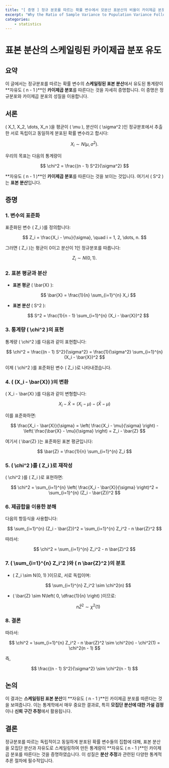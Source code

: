 ```yaml
---
title: "[ 증명 ] 정규 분포를 따르는 확률 변수에서 모분산 표분산의 비율이 카이제곱 분포를 따르는 이유 "
excerpt: "Why the Ratio of Sample Variance to Population Variance Follows a Chi-Square Distribution in a Normally Distributed Random Variable"
categories:
    - statistics
---
```



# 표본 분산의 스케일링된 카이제곱 분포 유도

## 요약

이 글에서는 정규분포를 따르는 확률 변수의 **스케일링된 표본 분산**에서 유도된 통계량이 **자유도 \( n - 1 \)**인 **카이제곱 분포**를 따른다는 것을 자세히 증명합니다. 이 증명은 정규분포와 카이제곱 분포의 성질을 이용합니다.

## 서론

\( X_1, X_2, \dots, X_n \)을 평균이 \( \mu \), 분산이 \( \sigma^2 \)인 정규분포에서 추출한 서로 독립이고 동일하게 분포된 확률 변수라고 합시다:

$$
X_i \sim N(\mu, \sigma^2).
$$

우리의 목표는 다음의 통계량이

$$
\chi^2 = \frac{(n - 1) S^2}{\sigma^2}
$$

**자유도 \( n - 1 \)**인 **카이제곱 분포**를 따른다는 것을 보이는 것입니다. 여기서 \( S^2 \)는 **표본 분산**입니다.

## 증명

### 1. 변수의 표준화

표준화된 변수 \( Z_i \)를 정의합니다:

$$
Z_i = \frac{X_i - \mu}{\sigma}, \quad i = 1, 2, \dots, n.
$$

그러면 \( Z_i \)는 평균이 0이고 분산이 1인 정규분포를 따릅니다:

$$
Z_i \sim N(0, 1).
$$

### 2. 표본 평균과 분산

- **표본 평균** \( \bar{X} \):

  $$
  \bar{X} = \frac{1}{n} \sum_{i=1}^{n} X_i
  $$

- **표본 분산** \( S^2 \):

  $$
  S^2 = \frac{1}{n - 1} \sum_{i=1}^{n} (X_i - \bar{X})^2
  $$

### 3. 통계량 \( \chi^2 \)의 표현

통계량 \( \chi^2 \)를 다음과 같이 표현합니다:

$$
\chi^2 = \frac{(n - 1) S^2}{\sigma^2} = \frac{1}{\sigma^2} \sum_{i=1}^{n} (X_i - \bar{X})^2
$$

이제 \( \chi^2 \)를 표준화된 변수 \( Z_i \)로 나타내겠습니다.

### 4. \( (X_i - \bar{X}) \)의 변환

\( X_i - \bar{X} \)를 다음과 같이 변형합니다:

$$
X_i - \bar{X} = (X_i - \mu) - (\bar{X} - \mu)
$$

이를 표준화하면:

$$
\frac{X_i - \bar{X}}{\sigma} = \left( \frac{X_i - \mu}{\sigma} \right) - \left( \frac{\bar{X} - \mu}{\sigma} \right) = Z_i - \bar{Z}
$$

여기서 \( \bar{Z} \)는 표준화된 표본 평균입니다:

$$
\bar{Z} = \frac{1}{n} \sum_{i=1}^{n} Z_i
$$

### 5. \( \chi^2 \)를 \( Z_i \)로 재작성

\( \chi^2 \)를 \( Z_i \)로 표현하면:

$$
\chi^2 = \sum_{i=1}^{n} \left( \frac{X_i - \bar{X}}{\sigma} \right)^2 = \sum_{i=1}^{n} (Z_i - \bar{Z})^2
$$

### 6. 제곱합을 이용한 분해

다음의 항등식을 사용합니다:

$$
\sum_{i=1}^{n} (Z_i - \bar{Z})^2 = \sum_{i=1}^{n} Z_i^2 - n \bar{Z}^2
$$

따라서:

$$
\chi^2 = \sum_{i=1}^{n} Z_i^2 - n \bar{Z}^2
$$

### 7. \( \sum_{i=1}^{n} Z_i^2 \)와 \( n \bar{Z}^2 \)의 분포

- \( Z_i \sim N(0, 1) \)이므로, 서로 독립이며:

  $$
  \sum_{i=1}^{n} Z_i^2 \sim \chi^2(n)
  $$

- \( \bar{Z} \sim N\left( 0, \dfrac{1}{n} \right) \)이므로:

  $$
  n \bar{Z}^2 \sim \chi^2(1)
  $$

### 8. 결론

따라서:

$$
\chi^2 = \sum_{i=1}^{n} Z_i^2 - n \bar{Z}^2 \sim \chi^2(n) - \chi^2(1) = \chi^2(n - 1)
$$

즉,

$$
\frac{(n - 1) S^2}{\sigma^2} \sim \chi^2(n - 1)
$$

## 논의

이 결과는 **스케일링된 표본 분산**이 **자유도 \( n - 1 \)**인 카이제곱 분포를 따른다는 것을 보여줍니다. 이는 통계학에서 매우 중요한 결과로, 특히 **모집단 분산에 대한 가설 검정**이나 **신뢰 구간 추정**에서 활용됩니다.

## 결론

정규분포를 따르는 독립적이고 동일하게 분포된 확률 변수들의 집합에 대해, 표본 분산을 모집단 분산과 자유도로 스케일링하여 만든 통계량이 **자유도 \( n - 1 \)**인 카이제곱 분포를 따른다는 것을 증명하였습니다. 이 성질은 **분산 추정**과 관련된 다양한 통계적 추론 절차에 필수적입니다.

